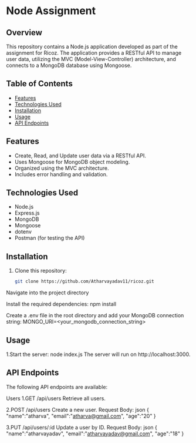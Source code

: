 # Node Assignment

## Overview
This repository contains a Node.js application developed as part of the assignment for Ricoz. The application provides a RESTful API to manage user data, utilizing the MVC (Model-View-Controller) architecture, and connects to a MongoDB database using Mongoose.

## Table of Contents
- [Features](#features)
- [Technologies Used](#technologies-used)
- [Installation](#installation)
- [Usage](#usage)
- [API Endpoints](#api-endpoints)


## Features
- Create, Read, and Update user data via a RESTful API.
- Uses Mongoose for MongoDB object modeling.
- Organized using the MVC architecture.
- Includes error handling and validation.

## Technologies Used
- Node.js
- Express.js
- MongoDB
- Mongoose
- dotenv
- Postman (for testing the API)

## Installation
1. Clone this repository:
   ```bash
   git clone https://github.com/Atharvayadav11/ricoz.git
Navigate into the project directory

Install the required dependencies:
npm install

Create a .env file in the root directory and add your MongoDB connection string:
MONGO_URI=<your_mongodb_connection_string>


## Usage
1.Start the server:
node index.js
The server will run on http://localhost:3000.

## API Endpoints
The following API endpoints are available:

Users
1.GET /api/users
Retrieve all users.

2.POST /api/users
Create a new user.
Request Body:
json
{
    "name":"atharva",
    "email":"atharva@gmail.com",
    "age":"20"
}

3.PUT /api/users/:id
Update a user by ID.
Request Body:
json
{
    "name":"atharvayadav",
    "email":"atharvayadav@gmail.com",
    "age":"18"
}

